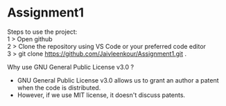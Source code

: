# Assignment1
Steps to use the project:  
1 > Open github  
2 > Clone the repository using VS Code or your preferred code editor  
3 > git clone https://github.com/Jaivleenkour/Assignment1.git .

Why use GNU General Public License v3.0 ?
- GNU General Public License v3.0 allows us to grant an author a patent when the code is distributed.
- However, if we use MIT license, it doesn't discuss patents.
